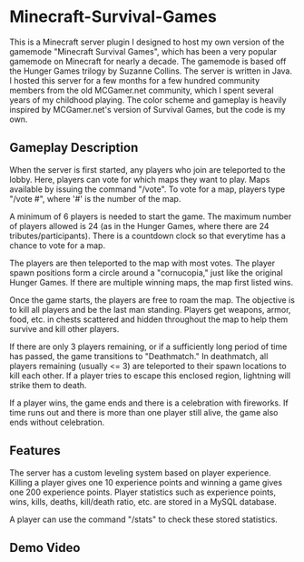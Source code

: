 # Minecraft-Survival-Games

This is a Minecraft server plugin I designed to host my own version of the gamemode "Minecraft Survival Games", which has been a very popular gamemode on Minecraft for nearly a decade. The gamemode is based off the Hunger Games trilogy by Suzanne Collins. The server is written in Java.
I hosted this server for a few months for a few hundred community members from the old MCGamer.net community, which I spent several years of my childhood playing. The color scheme and gameplay is heavily inspired
by MCGamer.net's version of Survival Games, but the code is my own.

## Gameplay Description

When the server is first started, any players who join are teleported to the lobby. Here, players can vote for which maps they want to play. 
Maps available by issuing the command "/vote". To vote for a map, players type "/vote #", where '#' is the number of the map.

A minimum of 6 players is needed to start the game. The maximum number of players allowed is 24 (as in the Hunger Games, where there are 24 tributes/participants). There is a countdown clock so that everytime has a chance to vote for a map.

The players are then teleported to the map with most votes. The player spawn positions form a circle around a "cornucopia," just like the original Hunger Games. If there are multiple winning maps, the map first listed wins.

Once the game starts, the players are free to roam the map. The objective is to kill all players and be the last man standing. Players get weapons, armor, food, etc.
in chests scattered and hidden throughout the map to help them survive and kill other players.

If there are only 3 players remaining, or if a sufficiently long period of time has passed, the game transitions to "Deathmatch." In deathmatch, all players remaining (usually <= 3) are teleported to their spawn locations to kill each other. If a player tries to escape this enclosed region, lightning will strike them to death.

If a player wins, the game ends and there is a celebration with fireworks. If time runs out and there is more than one player still alive, the game also ends without celebration.

## Features

The server has a custom leveling system based on player experience. Killing a player gives one 10 experience points and winning a game gives one 200 experience points. Player statistics such as experience points, wins, kills, deaths, kill/death ratio, etc. are stored in a MySQL database.

A player can use the command "/stats" to check these stored statistics.

## Demo Video
